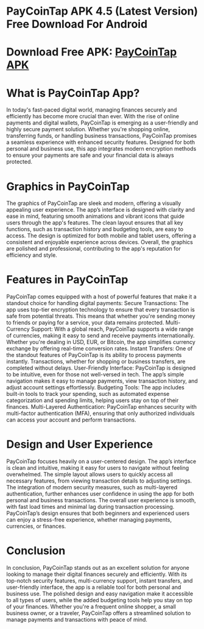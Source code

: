 # PayCoinTap APK 4.5 (Latest Version) Free Download For Android
# Download Free APK: [PayCoinTap APK](https://apkhihe.net/paycointap/)
# What is PayCoinTap App?
In today's fast-paced digital world, managing finances securely and efficiently has become more crucial than ever. With the rise of online payments and digital wallets, PayCoinTap is emerging as a user-friendly and highly secure payment solution. Whether you're shopping online, transferring funds, or handling business transactions, PayCoinTap promises a seamless experience with enhanced security features. Designed for both personal and business use, this app integrates modern encryption methods to ensure your payments are safe and your financial data is always protected.

# Graphics in PayCoinTap
The graphics of PayCoinTap are sleek and modern, offering a visually appealing user experience. The app’s interface is designed with clarity and ease in mind, featuring smooth animations and vibrant icons that guide users through the app's features. The clean layout ensures that all key functions, such as transaction history and budgeting tools, are easy to access. The design is optimized for both mobile and tablet users, offering a consistent and enjoyable experience across devices. Overall, the graphics are polished and professional, contributing to the app's reputation for efficiency and style.

# Features in PayCoinTap
PayCoinTap comes equipped with a host of powerful features that make it a standout choice for handling digital payments:
Secure Transactions: The app uses top-tier encryption technology to ensure that every transaction is safe from potential threats. This means that whether you're sending money to friends or paying for a service, your data remains protected.
Multi-Currency Support: With a global reach, PayCoinTap supports a wide range of currencies, making it easy to send and receive payments internationally. Whether you're dealing in USD, EUR, or Bitcoin, the app simplifies currency exchange by offering real-time conversion rates.
Instant Transfers: One of the standout features of PayCoinTap is its ability to process payments instantly. Transactions, whether for shopping or business transfers, are completed without delays.
User-Friendly Interface: PayCoinTap is designed to be intuitive, even for those not well-versed in tech. The app’s simple navigation makes it easy to manage payments, view transaction history, and adjust account settings effortlessly.
Budgeting Tools: The app includes built-in tools to track your spending, such as automated expense categorization and spending limits, helping users stay on top of their finances.
Multi-Layered Authentication: PayCoinTap enhances security with multi-factor authentication (MFA), ensuring that only authorized individuals can access your account and perform transactions.

# Design and User Experience
PayCoinTap focuses heavily on a user-centered design. The app’s interface is clean and intuitive, making it easy for users to navigate without feeling overwhelmed. The simple layout allows users to quickly access all necessary features, from viewing transaction details to adjusting settings. The integration of modern security measures, such as multi-layered authentication, further enhances user confidence in using the app for both personal and business transactions.
The overall user experience is smooth, with fast load times and minimal lag during transaction processing. PayCoinTap’s design ensures that both beginners and experienced users can enjoy a stress-free experience, whether managing payments, currencies, or finances.

# Conclusion
In conclusion, PayCoinTap stands out as an excellent solution for anyone looking to manage their digital finances securely and efficiently. With its top-notch security features, multi-currency support, instant transfers, and user-friendly interface, the app is a reliable tool for both personal and business use. The polished design and easy navigation make it accessible to all types of users, while the added budgeting tools help you stay on top of your finances. Whether you're a frequent online shopper, a small business owner, or a traveler, PayCoinTap offers a streamlined solution to manage payments and transactions with peace of mind.
